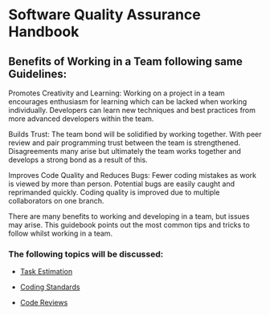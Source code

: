 # Software Quality Assurance Handbook 

## Benefits of Working in a Team following same Guidelines:

Promotes Creativity and Learning: Working on a project in a team encourages enthusiasm for learning which can be lacked when working individually. Developers can learn new techniques and best practices from more advanced developers within the team. 

Builds Trust:  The team bond will be solidified by working together. With peer review and pair programming trust between the team is strengthened. Disagreements many arise but ultimately the team works together and develops a strong bond as a result of this.   

Improves Code Quality and Reduces Bugs: Fewer coding mistakes as work is viewed by more than person. Potential bugs are easily caught and reprimanded quickly. Coding quality is improved due to multiple collaborators on one branch.  

There are many benefits to working and developing in a team, but issues may arise. This guidebook points out the most common tips and tricks to follow whilst working in a team. 


### The following topics will be discussed:

- [Task Estimation](https://github.com/davidly29/Group_QA_Assignment/tree/task-estimation)

- [Coding Standards](https://github.com/davidly29/Group_QA_Assignment/tree/coding-standards)

- [Code Reviews](https://github.com/davidly29/Group_QA_Assignment/tree/code-review)